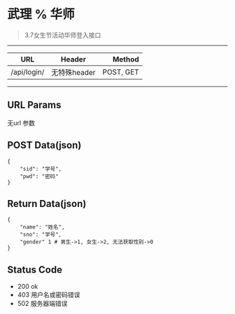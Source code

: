 # 武理 % 华师

> 3.7女生节活动华师登入接口

<hr/>

| URL |  Header | Method |
| ------------- |:-------------:| -----:|
| /api/login/ | 无特殊header | POST, GET |

<hr/>

## URL Params
无url 参数

## POST Data(json)

    {
        "sid": "学号",
        "pwd": "密码"
    }

## Return Data(json)

    {
        "name": "姓名",
        "sno": "学号",
        "gender" 1 # 男生->1, 女生->2, 无法获取性别->0
    }

## Status Code

+ 200 ok
+ 403 用户名或密码错误
+ 502 服务器端错误

